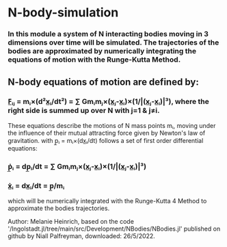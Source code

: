 # N-body-simulation
### In this module a system of N interacting bodies moving in 3 dimensions over time will be simulated. The trajectories of the bodies are approximated by numerically integrating the equations of motion with the Runge-Kutta Method.

## N-body equations of motion are defined by: 
###   F̲ᵢⱼ = mᵢ×(d²x̲ᵢ/dt²) = ∑ Gmᵢmⱼ×(x̲ⱼ-x̲ᵢ)×(1/|(x̲ⱼ-x̲ᵢ)|³), where the right side is summed up over N with j=1 & j≠i. 
These equations describe the motions of N mass points mᵢ, 
moving under the influence of their mutual attracting force given by Newton's law of gravitation.
with p̲ᵢ = mᵢ×(dx̲ᵢ/dt) follows a set of first order differential equations:
###   ṗ̲ᵢ = dp̲ᵢ/dt = ∑ Gmᵢmⱼ×(x̲ⱼ-x̲ᵢ)×(1/|(x̲ⱼ-x̲ᵢ)|³)
###   ẋ̲ᵢ = dx̲ᵢ/dt = p̲/mᵢ
which will be numerically integrated with the Runge-Kutta 4 Method to approximate the bodies trajectories.

Author: Melanie Heinrich, based on the code '/Ingolstadt.jl/tree/main/src/Development/NBodies/NBodies.jl' 
published on github by Niall Palfreyman, downloaded: 26/5/2022. 
